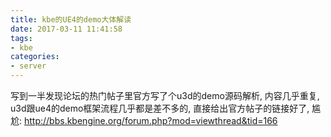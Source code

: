 ```yaml
---
title: kbe的UE4的demo大体解读
date: 2017-03-11 11:41:58
tags:
- kbe
categories:
- server
---
```


写到一半发现论坛的热门帖子里官方写了个u3d的demo源码解析,  内容几乎重复, u3d跟ue4的demo框架流程几乎都是差不多的, 直接给出官方帖子的链接好了, 尴尬: 
http://bbs.kbengine.org/forum.php?mod=viewthread&tid=166